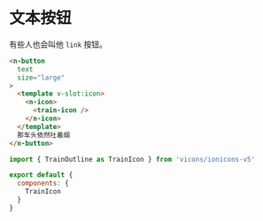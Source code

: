 # 文本按钮
有些人也会叫他 `link` 按钮。
```html
<n-button
  text
  size="large"
>
  <template v-slot:icon>
    <n-icon>
      <train-icon />
    </n-icon>
  </template>
  那车头依然吐着烟
</n-button>
```
```js
import { TrainOutline as TrainIcon } from 'vicons/ionicons-v5'

export default {
  components: {
    TrainIcon
  }
}
```
